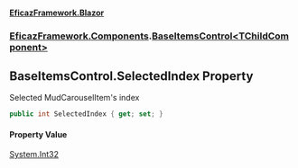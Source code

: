 #### [EficazFramework.Blazor](EficazFrameworkBlazor.md 'EficazFramework Blazor')
### [EficazFramework.Components](EficazFrameworkBlazor.md#EficazFramework.Components 'EficazFramework.Components').[BaseItemsControl&lt;TChildComponent&gt;](BaseItemsControl_TChildComponent_.md 'EficazFramework.Components.BaseItemsControl<TChildComponent>')

## BaseItemsControl<TChildComponent>.SelectedIndex Property

Selected MudCarouselItem's index

```csharp
public int SelectedIndex { get; set; }
```

#### Property Value
[System.Int32](https://docs.microsoft.com/en-us/dotnet/api/System.Int32 'System.Int32')